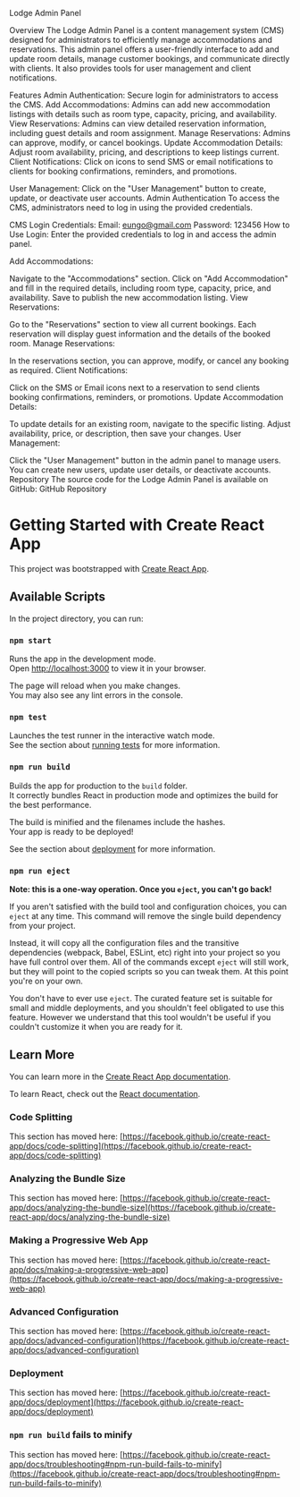 Lodge Admin Panel

Overview
The Lodge Admin Panel is a content management system (CMS) designed for administrators to efficiently manage accommodations and reservations. This admin panel offers a user-friendly interface to add and update room details, manage customer bookings, and communicate directly with clients. It also provides tools for user management and client notifications.

Features
Admin Authentication: Secure login for administrators to access the CMS.
Add Accommodations: Admins can add new accommodation listings with details such as room type, capacity, pricing, and availability.
View Reservations: Admins can view detailed reservation information, including guest details and room assignment.
Manage Reservations: Admins can approve, modify, or cancel bookings.
Update Accommodation Details: Adjust room availability, pricing, and descriptions to keep listings current.
Client Notifications: Click on icons to send SMS or email notifications to clients for booking confirmations, reminders, and promotions.

User Management: Click on the "User Management" button to create, update, or deactivate user accounts.
Admin Authentication
To access the CMS, administrators need to log in using the provided credentials.

CMS Login Credentials:
Email: eungo@gmail.com
Password: 123456
How to Use
Login:
Enter the provided credentials to log in and access the admin panel.

Add Accommodations:

Navigate to the "Accommodations" section.
Click on "Add Accommodation" and fill in the required details, including room type, capacity, price, and availability.
Save to publish the new accommodation listing.
View Reservations:

Go to the "Reservations" section to view all current bookings.
Each reservation will display guest information and the details of the booked room.
Manage Reservations:

In the reservations section, you can approve, modify, or cancel any booking as required.
Client Notifications:

Click on the SMS or Email icons next to a reservation to send clients booking confirmations, reminders, or promotions.
Update Accommodation Details:

To update details for an existing room, navigate to the specific listing.
Adjust availability, price, or description, then save your changes.
User Management:

Click the "User Management" button in the admin panel to manage users.
You can create new users, update user details, or deactivate accounts.
Repository
The source code for the Lodge Admin Panel is available on GitHub:
GitHub Repository

# Getting Started with Create React App

This project was bootstrapped with [Create React App](https://github.com/facebook/create-react-app).

## Available Scripts

In the project directory, you can run:

### `npm start`

Runs the app in the development mode.\
Open [http://localhost:3000](http://localhost:3000) to view it in your browser.

The page will reload when you make changes.\
You may also see any lint errors in the console.

### `npm test`

Launches the test runner in the interactive watch mode.\
See the section about [running tests](https://facebook.github.io/create-react-app/docs/running-tests) for more information.

### `npm run build`

Builds the app for production to the `build` folder.\
It correctly bundles React in production mode and optimizes the build for the best performance.

The build is minified and the filenames include the hashes.\
Your app is ready to be deployed!

See the section about [deployment](https://facebook.github.io/create-react-app/docs/deployment) for more information.

### `npm run eject`

**Note: this is a one-way operation. Once you `eject`, you can't go back!**

If you aren't satisfied with the build tool and configuration choices, you can `eject` at any time. This command will remove the single build dependency from your project.

Instead, it will copy all the configuration files and the transitive dependencies (webpack, Babel, ESLint, etc) right into your project so you have full control over them. All of the commands except `eject` will still work, but they will point to the copied scripts so you can tweak them. At this point you're on your own.

You don't have to ever use `eject`. The curated feature set is suitable for small and middle deployments, and you shouldn't feel obligated to use this feature. However we understand that this tool wouldn't be useful if you couldn't customize it when you are ready for it.

## Learn More

You can learn more in the [Create React App documentation](https://facebook.github.io/create-react-app/docs/getting-started).

To learn React, check out the [React documentation](https://reactjs.org/).

### Code Splitting

This section has moved here: [https://facebook.github.io/create-react-app/docs/code-splitting](https://facebook.github.io/create-react-app/docs/code-splitting)

### Analyzing the Bundle Size

This section has moved here: [https://facebook.github.io/create-react-app/docs/analyzing-the-bundle-size](https://facebook.github.io/create-react-app/docs/analyzing-the-bundle-size)

### Making a Progressive Web App

This section has moved here: [https://facebook.github.io/create-react-app/docs/making-a-progressive-web-app](https://facebook.github.io/create-react-app/docs/making-a-progressive-web-app)

### Advanced Configuration

This section has moved here: [https://facebook.github.io/create-react-app/docs/advanced-configuration](https://facebook.github.io/create-react-app/docs/advanced-configuration)

### Deployment

This section has moved here: [https://facebook.github.io/create-react-app/docs/deployment](https://facebook.github.io/create-react-app/docs/deployment)

### `npm run build` fails to minify

This section has moved here: [https://facebook.github.io/create-react-app/docs/troubleshooting#npm-run-build-fails-to-minify](https://facebook.github.io/create-react-app/docs/troubleshooting#npm-run-build-fails-to-minify)

